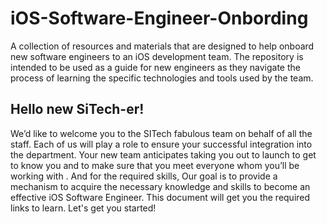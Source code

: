 # iOS-Software-Engineer-Onbording
A collection of resources and materials that are designed to help onboard new software engineers to an iOS development team. The repository is intended to be used as a guide for new engineers as they navigate the process of learning the specific technologies and tools used by the team.

## Hello new SiTech-er!
We’d like to welcome you to the SITech fabulous team on behalf of all the staff. Each of us will play a role to ensure your successful integration into the department.
Your new team anticipates taking you out to launch to get to know you and to make sure that you meet everyone whom you’ll be working with .
And for the required skills, Our goal is to provide a mechanism to acquire the necessary knowledge and skills to become an effective iOS Software Engineer. This document will get you the required links to learn.
Let's get you started!


